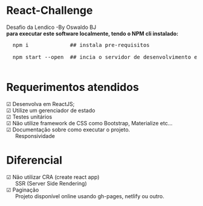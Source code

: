 # React-Challenge
Desafio da Lendico
-By Oswaldo BJ
<br/><b> para executar este software localmente, tendo o NPM cli instalado:</b>
<pre>
  npm i             ## instala pre-requisitos <br/>
  npm start --open  ## incia o servidor de desenvolvimento e abre a pápina incial (http://localhost:3000) em seu browser default  <br/>
</pre>
# Requerimentos atendidos<br/>

  &#9745;  Desenvolva em ReactJS;<br/>
  &#9745;  Utilize um gerenciador de estado<br/>
  &#9745;  Testes unitários<br/>
  &#9745;  Não utilize framework de CSS como Bootstrap, Materialize etc...<br/>
  &#9745;  Documentação sobre como executar o projeto.<br/>
    &nbsp;&nbsp;&nbsp;&nbsp;&nbsp;&nbsp;Responsividade<br/>

# Diferencial

  &#9745;  Não utilizar CRA (create react app)<br/>
    &nbsp;&nbsp;&nbsp;&nbsp;&nbsp;&nbsp;SSR (Server Side Rendering)<br/>
  &#9745;  Paginação<br/>
    &nbsp;&nbsp;&nbsp;&nbsp;&nbsp;&nbsp;Projeto disponível online usando gh-pages, netlify ou outro.<br/>
